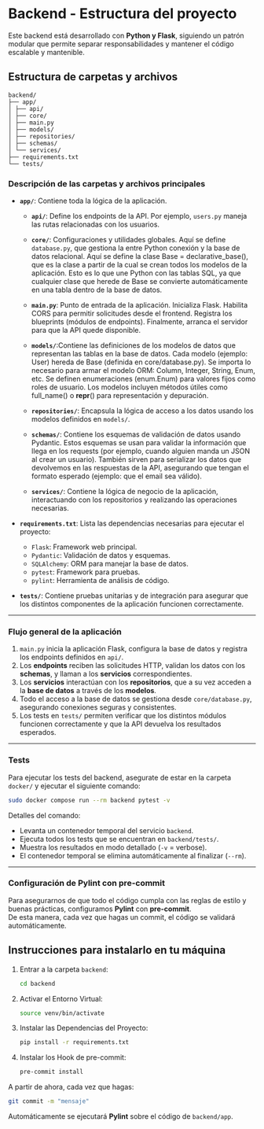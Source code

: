 # Backend - Estructura del proyecto

Este backend está desarrollado con **Python y Flask**, siguiendo un patrón modular que permite separar responsabilidades y mantener el código escalable y mantenible.

## Estructura de carpetas y archivos

```text
backend/
├── app/
│ ├── api/
│ ├── core/
│ ├── main.py
│ ├── models/
│ ├── repositories/
│ ├── schemas/
│ └── services/
├── requirements.txt
└── tests/
```

### Descripción de las carpetas y archivos principales

- **`app/`**: Contiene toda la lógica de la aplicación.

  - **`api/`**: Define los endpoints de la API. Por ejemplo, `users.py` maneja las rutas relacionadas con los usuarios.

  - **`core/`**: Configuraciones y utilidades globales. 
    Aquí se define `database.py`, que gestiona la entre Python conexión y la base de datos relacional. 
    Aquí se define la clase Base = declarative_base(), que es la clase a partir de la cual se crean todos los modelos de la aplicación.
    Esto es lo que une Python con las tablas SQL, ya que cualquier clase que herede de Base se convierte automáticamente en una tabla dentro de la base de datos.

  - **`main.py`**: Punto de entrada de la aplicación. 
    Inicializa Flask.
    Habilita CORS para permitir solicitudes desde el frontend.
    Registra los blueprints (módulos de endpoints).
    Finalmente, arranca el servidor para que la API quede disponible.

  - **`models/`**:Contiene las definiciones de los modelos de datos que representan las tablas en la base de datos. 
    Cada modelo (ejemplo: User) hereda de Base (definida en core/database.py).
    Se importa lo necesario para armar el modelo ORM: Column, Integer, String, Enum, etc.
    Se definen enumeraciones (enum.Enum) para valores fijos como roles de usuario.
    Los modelos incluyen métodos útiles como full_name() o __repr__() para representación y depuración.

  - **`repositories/`**: Encapsula la lógica de acceso a los datos usando los modelos definidos en `models/`. 

  - **`schemas/`**: Contiene los esquemas de validación de datos usando Pydantic.
    Estos esquemas se usan para validar la información que llega en los requests (por ejemplo, cuando alguien manda un JSON al crear un usuario).
    También sirven para serializar los datos que devolvemos en las respuestas de la API, asegurando que tengan el formato esperado (ejemplo: que el email sea válido).

  - **`services/`**: Contiene la lógica de negocio de la aplicación, interactuando con los repositorios y realizando las operaciones necesarias.

- **`requirements.txt`**: Lista las dependencias necesarias para ejecutar el proyecto:
  - `Flask`: Framework web principal.
  - `Pydantic`: Validación de datos y esquemas.
  - `SQLAlchemy`: ORM para manejar la base de datos.
  - `pytest`: Framework para pruebas.
  - `pylint`: Herramienta de análisis de código.

- **`tests/`**: Contiene pruebas unitarias y de integración para asegurar que los distintos componentes de la aplicación funcionen correctamente.

---

### Flujo general de la aplicación

1. `main.py` inicia la aplicación Flask, configura la base de datos y registra los endpoints definidos en `api/`.
2. Los **endpoints** reciben las solicitudes HTTP, validan los datos con los **schemas**, y llaman a los **servicios** correspondientes.
3. Los **servicios** interactúan con los **repositorios**, que a su vez acceden a la **base de datos** a través de los **modelos**.
4. Todo el acceso a la base de datos se gestiona desde `core/database.py`, asegurando conexiones seguras y consistentes.
5. Los tests en `tests/` permiten verificar que los distintos módulos funcionen correctamente y que la API devuelva los resultados esperados.

---

### Tests 

Para ejecutar los tests del backend, asegurate de estar en la carpeta `docker/` y ejecutar el siguiente comando:

```bash
sudo docker compose run --rm backend pytest -v
```

Detalles del comando:

- Levanta un contenedor temporal del servicio `backend`.
- Ejecuta todos los tests que se encuentran en `backend/tests/`.
- Muestra los resultados en modo detallado (`-v` = verbose).
- El contenedor temporal se elimina automáticamente al finalizar (`--rm`).

---

### Configuración de Pylint con pre-commit

Para asegurarnos de que todo el código cumpla con las reglas de estilo y buenas prácticas, configuramos **Pylint** con **pre-commit**.  
De esta manera, cada vez que hagas un commit, el código se validará automáticamente.

##  Instrucciones para instalarlo en tu máquina

1. Entrar a la carpeta `backend`:
   ```bash
   cd backend
   ```

2. Activar el Entorno Virtual:
   ```bash
   source venv/bin/activate
   ```

3. Instalar las Dependencias del Proyecto:
   ```bash
   pip install -r requirements.txt
   ```

4. Instalar los Hook de pre-commit:
   ```bash
   pre-commit install
   ```

A partir de ahora, cada vez que hagas:
   ```bash
   git commit -m "mensaje"
   ```

Automáticamente se ejecutará **Pylint** sobre el código de `backend/app`.
